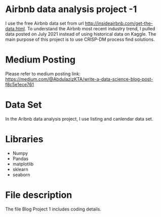 # Airbnb data analysis project -1
I use the free Airbnb data set from url http://insideairbnb.com/get-the-data.html. To understand the Airbnb most recent industry trend, I pulled data posted on July 2021 instead of using historical data on Kaggle. 
The main purpose of this project is to use CRISP-DM process find solutions.

# Medium Posting
Please refer to medium posting link: https://medium.com/@AbdulazizKTA/write-a-data-science-blog-post-f8c5e1ece761

# Data Set
In the Aribnb data analysis project, I use listing and canlendar data set. 

# Libraries
- Numpy
- Pandas
- matplotlib
- sklearn
- seaborn

# File description
The file Blog Project 1 includes coding details.  


